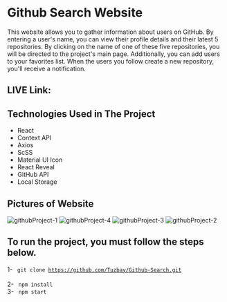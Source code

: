 # Github Search Website</center>

This website allows you to gather information about users on GitHub. By entering a user's name, you can view their profile details and their latest 5 repositories. By clicking on the name of one of these five repositories, you will be directed to the project's main page. Additionally, you can add users to your favorites list. When the users you follow create a new repository, you'll receive a notification.

## LIVE Link: 

## Technologies Used in The Project

- React
- Context API
- Axios
- ScSS
- Material UI Icon
- React Reveal
- GitHub API
- Local Storage

## Pictures of Website

![githubProject-1](https://github.com/Tuzbay/Github-Search/assets/77413300/7a032918-1c72-4fe7-aa3a-2b974beb886f)
![githubProject-4](https://github.com/Tuzbay/Github-Search/assets/77413300/ea603165-ec5a-4947-8cc6-3bd21499880a)
![githubProject-3](https://github.com/Tuzbay/Github-Search/assets/77413300/98df106b-948c-49f9-94b8-bd6fafd939bc)
![githubProject-2](https://github.com/Tuzbay/Github-Search/assets/77413300/a74b4122-bf80-414f-b06a-1791e1c0150d)


## To run the project, you must follow the steps below.

1- <code> git clone https://github.com/Tuzbay/Github-Search.git </code> <br/> 
2- <code> npm install </code> <br/>
3- <code> npm start </code>



